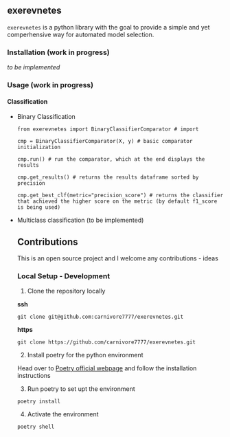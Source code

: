 ## exerevnetes

`exerevnetes` is a python library with the goal to provide a simple and yet comperhensive way for automated model selection. 

### Installation (work in progress)

<i>to be implemented</i>

### Usage (work in progress)
<h4>Classification</h4>
<ul>
    <li>Binary Classification</li>
   
    from exerevnetes import BinaryClassifierComparator # import

    cmp = BinaryClassifierComparator(X, y) # basic comparator initialization

    cmp.run() # run the comparator, which at the end displays the results

    cmp.get_results() # returns the results dataframe sorted by precision 

    cmp.get_best_clf(metric="precision_score") # returns the classifier that achieved the higher score on the metric (by default f1_score is being used)
</ul>
<ul>
    <li>Multiclass classification (to be implemented)</li>


## Contributions

This is an open source project and I welcome any contributions - ideas

### Local Setup - Development

1. Clone the repository locally

<b>ssh</b>
```
git clone git@github.com:carnivore7777/exerevnetes.git
```
<b>https</b>
```
git clone https://github.com/carnivore7777/exerevnetes.git
```
2. Install poetry for the python environment

Head over to [Poetry official webpage](https://python-poetry.org/docs/) and follow the installation instructions

3. Run poetry to set upt the environment
```
poetry install
```
4. Activate the environment
```
poetry shell
```